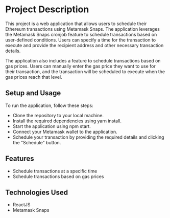 # Project Description
This project is a web application that allows users to schedule their Ethereum transactions using Metamask Snaps. The application leverages the Metamask Snaps cronjob feature to schedule transactions based on user-defined conditions. Users can specify a time for the transaction to execute and provide the recipient address and other necessary transaction details.

The application also includes a feature to schedule transactions based on gas prices. Users can manually enter the gas price they want to use for their transaction, and the transaction will be scheduled to execute when the gas prices reach that level.


## Setup and Usage
To run the application, follow these steps:

- Clone the repository to your local machine.
- Install the required dependencies using yarn install.
- Start the application using npm start.
- Connect your Metamask wallet to the application.
- Schedule your transaction by providing the required details and clicking the "Schedule" button.

## Features

- Schedule transactions at a specific time
- Schedule transactions based on gas prices

## Technologies Used
- ReactJS
- Metamask Snaps
